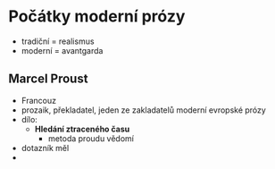 # Počátky moderní prózy
- tradiční = realismus
- moderní = avantgarda
## Marcel Proust
- Francouz
- prozaik, překladatel, jeden ze zakladatelů moderní evropské prózy
- dílo:
	- **Hledání ztraceného času**
		- metoda proudu vědomí
- dotazník měl
- 